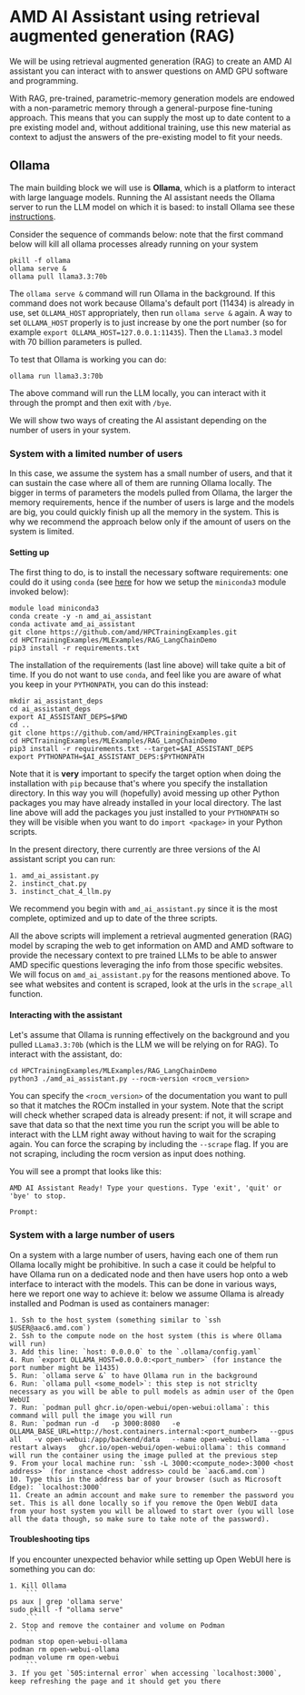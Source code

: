 # AMD AI Assistant using retrieval augmented generation (RAG) 

We will be using retrieval augmented generation (RAG) to create an AMD AI assistant you can interact with to answer questions on AMD GPU software and programming.

With RAG, pre-trained, parametric-memory generation models are endowed with a non-parametric memory through a general-purpose fine-tuning approach. This means that you can supply the most up to date content to a pre existing model and, without additional training, use this new material as context to adjust the answers of the pre-existing model to fit your needs.

## Ollama 

The main building block we will use is **Ollama**, which is a platform to interact with large language models.
Running the AI assistant needs the Ollama server to run the LLM model on which it is based: to install Ollama see these [instructions](https://ollama.com/download).

Consider the sequence of commands below: note that the first command below will kill all ollama processes already running on your system
```
pkill -f ollama
ollama serve &
ollama pull llama3.3:70b
```
The `ollama serve &` command will run Ollama in the background. If this command does not work because Ollama's default port (11434) is already in use, set `OLLAMA_HOST` appropriately, then run `ollama serve &` again. A way to set `OLLAMA_HOST` properly is to just increase by one the port number (so for example `export OLLAMA_HOST=127.0.0.1:11435`).  Then the `Llama3.3` model with 70 billion parameters is pulled.

To test that Ollama is working you can do:
```
ollama run llama3.3:70b
```
The above command will run the LLM  locally, you can interact with it through the prompt and then exit with `/bye`.


We will show two ways of creating the AI assistant depending on the number of users in your system.

### System with a limited number of users

In this case, we assume the system has a small number of users, and that it can sustain the case where all of them are running Ollama locally.
The bigger in terms of parameters the models pulled from Ollama, the larger the memory requirements, hence if the number of users is large and the models are big, you could quickly finish up all the memory in the system. This is why we recommend the approach below only if the amount of users on the system is limited.

#### Setting up

The first thing to do, is to install the necessary software requirements: one could do it using `conda` (see [here](https://github.com/amd/HPCTrainingDock/blob/ecb81e4d7055f8594d34743b59cdeb1923faf40b/extras/scripts/miniconda3_setup.sh#L166) for how we setup the `miniconda3` module invoked below):

```
module load miniconda3
conda create -y -n amd_ai_assistant
conda activate amd_ai_assistant
git clone https://github.com/amd/HPCTrainingExamples.git
cd HPCTrainingExamples/MLExamples/RAG_LangChainDemo
pip3 install -r requirements.txt 
```

The installation of the requirements (last line above) will take quite a bit of time. If you do not want to use `conda`, and feel like you are aware of what you keep in your `PYTHONPATH`, you can do this instead:

```
mkdir ai_assistant_deps
cd ai_assistant_deps
export AI_ASSISTANT_DEPS=$PWD
cd ..
git clone https://github.com/amd/HPCTrainingExamples.git
cd HPCTrainingExamples/MLExamples/RAG_LangChainDemo
pip3 install -r requirements.txt --target=$AI_ASSISTANT_DEPS
export PYTHONPATH=$AI_ASSISTANT_DEPS:$PYTHONPATH
```

Note that it is **very** important to specify the target option when doing the installation with `pip` because that's where you specify the installation directory. In this way you will (hopefully) avoid messing up other Python packages you may have already installed in your local directory. The last line above will add the packages you just installed to your `PYTHONPATH` so they will be visible when you want to do `import <package>` in your Python scripts.

In the present directory, there currently are three versions of the AI assistant script you can run:

	1. amd_ai_assistant.py
	2. instinct_chat.py
	3. instinct_chat_4_llm.py

We recommend you begin with `amd_ai_assistant.py` since it is the most complete, optimized and up to date of the three scripts.

All the above scripts will implement a retrieval augmented generation (RAG) model by scraping the web to get information on AMD and AMD software to provide the necessary context to pre trained  LLMs to be able to answer AMD specific questions leveraging the info from those specific websites. We will focus on `amd_ai_assistant.py` for the reasons mentioned above. To see what websites and content is scraped, look at the urls in the `scrape_all` function.


####  Interacting with the assistant

Let's assume that Ollama is running effectively on the background and you pulled `LLama3.3:70b` (which is the LLM we will be relying on for RAG).
To interact with the assistant, do:

```
cd HPCTrainingExamples/MLExamples/RAG_LangChainDemo
python3 ./amd_ai_assistant.py --rocm-version <rocm_version>
```

You can specify the `<rocm_version>` of the documentation you want to pull so that it matches the ROCm installed in your system. Note that the script will check whether scraped data is already present: if not, it will scrape and save that data so that the next time you run the script you will be able to interact with the LLM right away without having to wait for the scraping again. You can force the scraping by including the `--scrape` flag. If you are not scraping, including the rocm version as input does nothing.

You will see a prompt that looks like this:
```
AMD AI Assistant Ready! Type your questions. Type 'exit', 'quit' or 'bye' to stop.

Prompt:

```

### System with a large number of users

On a system with a large number of users, having each one of them run Ollama locally might be prohibitive. In such a case it could be helpful to have Ollama run on a dedicated node and then have users hop onto a web interface to interact with the models. This can be done in various ways, here we report one way to achieve it: below we assume Ollama is already installed and Podman is used as containers manager:

	1. Ssh to the host system (something similar to `ssh $USER@aac6.amd.com`)
	2. Ssh to the compute node on the host system (this is where Ollama will run)
	3. Add this line: `host: 0.0.0.0` to the `.ollama/config.yaml`
	4. Run `export OLLAMA_HOST=0.0.0.0:<port_number>` (for instance the port number might be 11435)
	5. Run: `ollama serve &` to have Ollama run in the background
	6. Run: `ollama pull <some_model>`: this step is not striclty necessary as you will be able to pull models as admin user of the Open WebUI
	7. Run: `podman pull ghcr.io/open-webui/open-webui:ollama`: this command will pull the image you will run
	8. Run: `podman run -d   -p 3000:8080   -e OLLAMA_BASE_URL=http://host.containers.internal:<port_number>   --gpus all   -v open-webui:/app/backend/data   --name open-webui-ollama   --restart always   ghcr.io/open-webui/open-webui:ollama`: this command will run the container using the image pulled at the previous step
	9. From your local machine run: `ssh -L 3000:<compute_node>:3000 <host address>` (for instance <host address> could be `aac6.amd.com`)
	10. Type this in the address bar of your browser (such as Microsoft Edge): `localhost:3000`
	11. Create an admin account and make sure to remember the password you set. This is all done locally so if you remove the Open WebUI data from your host system you will be allowed to start over (you will lose all the data though, so make sure to take note of the password).

#### Troubleshooting tips

If you encounter unexpected behavior while setting up Open WebUI here is something you can do:

	1. Kill Ollama
        ```
	ps aux | grep 'ollama serve'
	sudo pkill -f "ollama serve"
        ```
	2. Stop and remove the container and volume on Podman
        ```
	podman stop open-webui-ollama
	podman rm open-webui-ollama
	podman volume rm open-webui
        ```
	3. If you get `505:internal error` when accessing `localhost:3000`, keep refreshing the page and it should get you there


